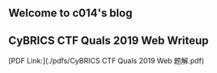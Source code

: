 ## Welcome to c014's blog

## CyBRICS CTF Quals 2019 Web Writeup
[PDF Link:](./pdfs/CyBRICS CTF Quals 2019 Web 题解.pdf)
